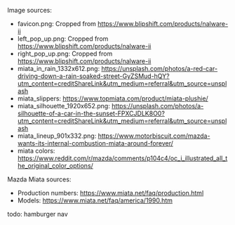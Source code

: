 



Image sources:
- favicon.png: Cropped from https://www.blipshift.com/products/nalware-ii
- left_pop_up.png: Cropped from https://www.blipshift.com/products/nalware-ii
- right_pop_up.png: Cropped from https://www.blipshift.com/products/nalware-ii
- miata_in_rain_1332x612.png: https://unsplash.com/photos/a-red-car-driving-down-a-rain-soaked-street-GyZSMud-hQY?utm_content=creditShareLink&utm_medium=referral&utm_source=unsplash
- miata_slippers: https://www.topmiata.com/product/miata-plushie/
- miata_silhouette_1920x652.png: https://unsplash.com/photos/a-silhouette-of-a-car-in-the-sunset-FPXCJDLK8O0?utm_content=creditShareLink&utm_medium=referral&utm_source=unsplash
- miata_lineup_901x332.png: https://www.motorbiscuit.com/mazda-wants-its-internal-combustion-miata-around-forever/
- miata colors: https://www.reddit.com/r/mazda/comments/p104c4/oc_i_illustrated_all_the_original_color_options/

Mazda Miata sources:
- Production numbers: https://www.miata.net/faq/production.html
- Models: https://www.miata.net/faq/america/1990.htm

todo: hamburger nav